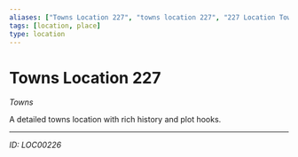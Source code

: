 ```yaml
---
aliases: ["Towns Location 227", "towns location 227", "227 Location Towns"]
tags: [location, place]
type: location
---
```


# Towns Location 227

*Towns*

A detailed towns location with rich history and plot hooks.

---
*ID: LOC00226*